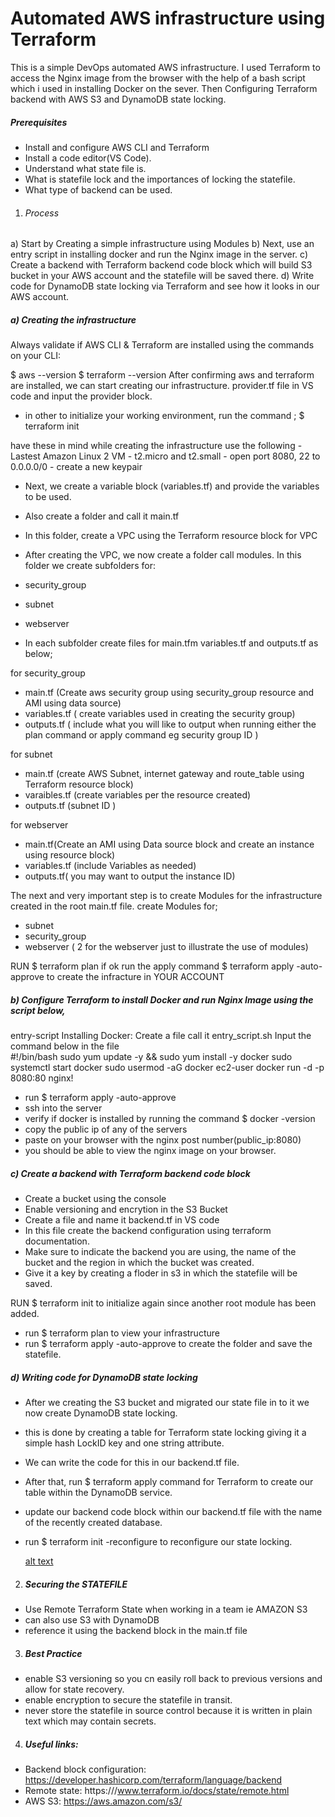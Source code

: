 # Automated AWS infrastructure using Terraform

This is a simple DevOps automated AWS infrastructure. 
I used Terraform to access the Nginx image from the browser with the help of a bash script which i used in installing Docker on the sever.
Then Configuring Terraform backend with AWS S3 and DynamoDB state locking.
 
 ##### Prerequisites 
  - Install and configure AWS CLI and Terraform
  - Install a code editor(VS Code).
  - Understand what state file is.
  - What is statefile lock and the importances of locking the statefile.
  - What type of backend can be used.

1) ###### Process
a) Start by Creating a simple infrastructure using Modules
b) Next, use an entry script in installing docker and run the Nginx image in the server.
c) Create a backend with Terraform backend code block which will build S3 bucket in your AWS account and the  statefile will be saved there.
d) Write code for DynamoDB state locking via Terraform and see how it looks in our AWS account.

##### a) Creating the infrastructure
Always validate if AWS CLI & Terraform are installed using the commands on your CLI:

$ aws --version
$ terraform --version
After confirming aws and terraform are installed, we can start creating our infrastructure. provider.tf file in VS code and input the provider block.
- in other to initialize your working environment, run the command ;
$ terraform init


have these in mind while creating the infrastructure
 use the following
    - Lastest Amazon Linux 2 VM
    - t2.micro and t2.small
    - open port 8080, 22 to 0.0.0.0/0
    - create a new keypair 

- Next, we create a variable block (variables.tf) and provide the variables to be used.

- Also create a folder and call it main.tf
- In this folder, create a VPC using the Terraform resource block for VPC

- After creating the VPC, we now create a folder call modules. In this folder we create subfolders for:
- security_group
- subnet
- webserver


- In each subfolder create files for main.tfm variables.tf and outputs.tf as below;

for security_group
  - main.tf (Create aws security group using security_group resource and AMI using data source)
  - variables.tf ( create variables used in creating the security group)
  - outputs.tf ( include what you will like to output when running either the plan command or apply command eg security group ID )

for subnet
  - main.tf (create AWS Subnet, internet gateway and route_table using Terraform resource block)
  - varaibles.tf (create variables per the resource created)
  - outputs.tf (subnet ID )

for webserver
  - main.tf(Create an AMI using Data source block and create an instance using resource block)
  - variables.tf (include Variables as needed)
  - outputs.tf( you may want to output the instance ID)


  The next and very important step is to create Modules for the infrastructure created in the root main.tf file.
create Modules for;
  - subnet
  - security_group
  - webserver ( 2 for the webserver just to illustrate the use of modules)

  RUN
  $ terraform plan 
  if ok run the apply command
  $ terraform apply -auto-approve to create the infracture in YOUR ACCOUNT

##### b) Configure Terraform to install Docker and run Nginx Image using the script below,
entry-script 
  Installing Docker:
  Create a file call it entry_script.sh
  Input the command below in the file   
    #!/bin/bash
    sudo yum update -y && sudo yum install -y docker
    sudo systemctl start docker
    sudo usermod -aG docker ec2-user
    docker run -d -p 8080:80 nginx!

   - run $ terraform apply -auto-approve
   - ssh into the server
   - verify if docker is installed by running the command
     $ docker -version
   - copy the public ip of any of the servers
   - paste on your browser with the nginx post number(public_ip:8080)
   - you should be able to view the nginx image on your browser.

   ##### c) Create a backend with Terraform backend code block 
   - Create a bucket using the console
   - Enable versioning and encrytion in the S3 Bucket
   - Create a file and name it backend.tf in VS code
   - In this file create  the backend configuration using terraform documentation.
   - Make sure to indicate the backend you are using, the name of the bucket and the region in which the bucket was created.
   - Give it a key by creating a floder in s3 in which the statefile will be saved.

   RUN $ terraform init 
   to initialize again since another root module has been added.
   - run $ terraform plan to view your infrastructure
   - run $ terraform apply -auto-approve to create the folder and save the statefile.

##### d) Writing code for DynamoDB state locking
 - After we creating the S3 bucket and migrated our state file in to it we now create DynamoDB state locking.
 - this is done by creating a table for Terraform state locking giving it a simple hash LockID key and one string attribute. 
 - We can write the code for this in our backend.tf file.
 - After that, run $ terraform apply command for Terraform to create our table within the DynamoDB service.
 - update our backend code block within our backend.tf file with the name of the recently created database.
 - run $ terraform init -reconfigure to reconfigure our state locking.

 
    [alt text](image.png)


2) ##### Securing the STATEFILE 
 - Use Remote Terraform State when working in a team ie AMAZON S3 
 - can also use S3 with DynamoDB
 - reference it using the backend block  in the main.tf file


3) ##### Best Practice
- enable S3 versioning so you cn easily roll back to previous versions and allow for state recovery.
- enable encryption to secure the statefile in transit.
- never store the statefile in source control because it is written in plain text which may contain secrets.


4) ##### Useful links:
- Backend block configuration: https://developer.hashicorp.com/terraform/language/backend
- Remote state: https:///www.terraform.io/docs/state/remote.html
- AWS S3: https://aws.amazon.com/s3/